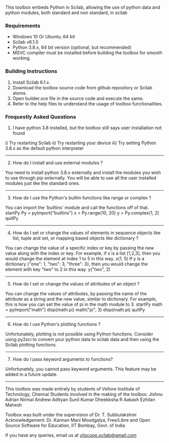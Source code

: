 This toolbox embeds Python in Scilab, allowing the use of python data and python modules, both standard and non standard, in scilab

### Requirements

- Windows 10 Or Ubuntu; 64 bit
- Scilab v6.1.0
- Python 3.8.x, 64 bit version (optional, but recommended)
- MSVC compiler must be installed before building the toolbox for smooth working. 

### Building Instructions

1. Install Scilab 6.1.x.
2. Download the toolbox source code from github repository or Scilab atoms.
3. Open builder.sce file in the source code and execute the same.
4. Refer to the help files to understand the usage of toolbox functionalities.


### Frequestly Asked Questions

1. I have python 3.8 installed, but the toolbox still says user installation not found

i) Try restarting Scilab
ii) Try restarting your device
iii) Try setting Python 3.8.x as the default python interpreter
_______________________________________________________________________________________________________________________________
2. How do I install and use external modules ?

You need to install python 3.8.x externally and install the modules you wish to use through pip externally.
You will be able to use all the user installed modules just like the standard ones.
_______________________________________________________________________________________________________________________________
3. How do I use the Python's builtin functions like range or complex ? 

You can import the 'builtins' module and call the functions off of that.
startPy
Py = pyImport("builtins")
x = Py.range(10, 20)
y = Py.complex(1, 2)
quitPy
_______________________________________________________________________________________________________________________________
4. How do I set or change the values of elements in sequence objects like list, tuple and set, or mapping based objects like dictionary ?

You can change the value of a specific index or key by passing the new value along with the index or key.
For example, if x is a list [1,2,3], then you would change the element at index 1 to 5 in this way.
x(1, 5)
If y is a dictionary {"one": 1, "two": 3, "three": 3}, then you would change the element with key "two" to 2 in this way.
y("two", 2)
_______________________________________________________________________________________________________________________________
5. How do I set or change the values of attributes of an object ?

You can change the values of attributes, by passing the name of the attribute as a string and the new value, similar to dicitonary.
For example, this is how you can set the value of pi in the math module to 3.
startPy
math = pyImport("math")
disp(math.pi)
math("pi", 3)
disp(math.pi)
quitPy
_______________________________________________________________________________________________________________________________
6. How do I use Python's plotting functions ?

Unfortunately, plotting is not possible using Python functions.
Consider using py2sci to convert your python data to scilab data and then using the Scilab plotting functions.
_______________________________________________________________________________________________________________________________
7. How do I pass keyword arguments to functions?

Unfortunately, you cannot pass keyword arguments.
This feature may be added in a future update.
_______________________________________________________________________________________________________________________________


This toolbox was made entirely by students of Vellore Institute of Technology, Chennai
Students involved in the making of the toolbox:
    Jishnu 
    Adrian Nirmal Andrew
    Adityan Sunil Kumar
    Dheekksha R
    Aakash Ezhilan
    Mahesh

Toolbox was built under the supervision of Dr. T. Subbulakshmi 
Acknowledgement: Dr. Kannan Mani Moudgalya, Free/Libre and Open Source Software for Education, IIT Bombay, Govt. of India

If you have any queries, email us at vitscope.scilab@gmail.com
